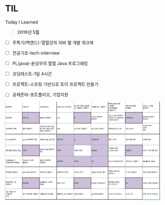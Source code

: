 # TIL
Today I Learned

> **2019년 5월**

- [ ] 주특기(백앤드)-열혈강의 자바 웹 개발 워크북

- [ ] 전공기초-tech-interview

- [ ] PL(java)-윤성우의 열혈 Java 프로그래밍

- [ ] 코딩테스트-1일 4시간 

- [ ] 프로젝트-스프링 기반으로 토이 프로젝트 만들기

- [ ] 공채준비-포트폴리오, 기업지원

  



![goal](./clip/goal.png)
